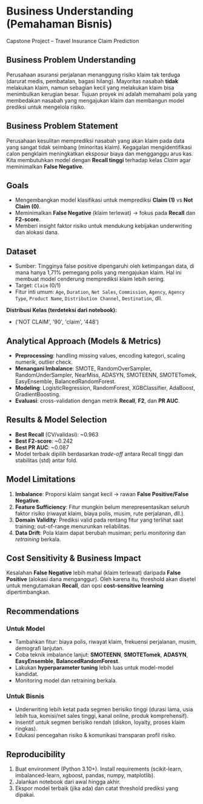 # **Business Understanding (Pemahaman Bisnis)**
Capstone Project – Travel Insurance Claim Prediction


## **Business Problem Understanding**
Perusahaan asuransi perjalanan menanggung risiko klaim tak terduga (darurat medis, pembatalan, bagasi hilang). Mayoritas nasabah **tidak** melakukan klaim, namun sebagian kecil yang melakukan klaim bisa menimbulkan kerugian besar. Tujuan proyek ini adalah memahami pola yang membedakan nasabah yang mengajukan klaim dan membangun model prediksi untuk mengelola risiko.


## **Business Problem Statement**
Perusahaan kesulitan memprediksi nasabah yang akan klaim pada data yang sangat tidak seimbang (minoritas klaim). Kegagalan mengidentifikasi calon pengklaim meningkatkan eksposur biaya dan mengganggu arus kas. Kita membutuhkan model dengan **Recall tinggi** terhadap kelas *Claim* agar meminimalkan **False Negative**.


## **Goals**
- Mengembangkan model klasifikasi untuk memprediksi **Claim (1)** vs **Not Claim (0)**.
- Meminimalkan **False Negative** (klaim terlewat) → fokus pada **Recall** dan **F2-score**.
- Memberi insight faktor risiko untuk mendukung kebijakan underwriting dan alokasi dana.


## **Dataset**
- Sumber: Tingginya false positive dipengaruhi oleh ketimpangan data, di mana hanya 1,71% pemegang polis yang mengajukan klaim. Hal ini membuat model cenderung memprediksi klaim lebih sering.
- Target: `Claim` (0/1)
- Fitur inti umum: `Age`, `Duration`, `Net Sales`, `Commission`, `Agency`, `Agency Type`, `Product Name`, `Distribution Channel`, `Destination`, dll.


**Distribusi Kelas (terdeteksi dari notebook):**


- ('NOT CLAIM', '90', 'claim', '448')


## **Analytical Approach (Models & Metrics)**
- **Preprocessing**: handling missing values, encoding kategori, scaling numerik, outlier check.
- **Menangani Imbalance**: SMOTE, RandomOverSampler, RandomUnderSampler, NearMiss, ADASYN, SMOTEENN, SMOTETomek, EasyEnsemble, BalancedRandomForest.
- **Modeling**: LogisticRegression, RandomForest, XGBClassifier, AdaBoost, GradientBoosting.
- **Evaluasi**: cross-validation dengan metrik **Recall**, **F2**, dan **PR AUC**.


## **Results & Model Selection**
- **Best Recall** (CV/validasi): ~0.963
- **Best F2-score**: ~0.242
- **Best PR AUC**: ~0.087
- Model terbaik dipilih berdasarkan *trade-off* antara Recall tinggi dan stabilitas (std) antar fold.


## **Model Limitations**
1. **Imbalance**: Proporsi klaim sangat kecil → rawan **False Positive/False Negative**.
2. **Feature Sufficiency**: Fitur mungkin belum merepresentasikan seluruh faktor risiko (riwayat klaim, biaya polis, musim, rute perjalanan, dll.).
3. **Domain Validity**: Prediksi valid pada rentang fitur yang terlihat saat training; out-of-range menurunkan reliabilitas.
4. **Data Drift**: Pola klaim dapat berubah musiman; perlu *monitoring* dan *retraining* berkala.


## **Cost Sensitivity & Business Impact**
Kesalahan **False Negative** lebih mahal (klaim terlewat) daripada **False Positive** (alokasi dana menganggur). Oleh karena itu, threshold akan disetel untuk mengutamakan **Recall**, dan opsi **cost-sensitive learning** dipertimbangkan.


## **Recommendations**
### Untuk Model
- Tambahkan fitur: biaya polis, riwayat klaim, frekuensi perjalanan, musim, demografi lanjutan.
- Coba teknik imbalance lanjut: **SMOTEENN**, **SMOTETomek**, **ADASYN**, **EasyEnsemble**, **BalancedRandomForest**.
- Lakukan **hyperparameter tuning** lebih luas untuk model-model kandidat.
- Monitoring model dan retraining berkala.

### Untuk Bisnis
- Underwriting lebih ketat pada segmen berisiko tinggi (durasi lama, usia lebih tua, komisi/net sales tinggi, kanal online, produk komprehensif).
- Insentif untuk segmen berisiko rendah (diskon, loyalty, proses klaim ringkas).
- Edukasi pencegahan risiko & komunikasi transparan profil risiko.


## **Reproducibility**
1. Buat environment (Python 3.10+). Install requirements (scikit-learn, imbalanced-learn, xgboost, pandas, numpy, matplotlib).
2. Jalankan notebook dari awal hingga akhir.
3. Ekspor model terbaik (jika ada) dan catat threshold prediksi yang dipakai.
